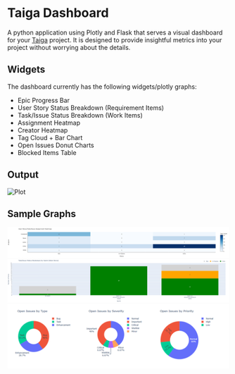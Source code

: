 # Taiga Dashboard

A python application using Plotly and Flask that serves a visual dashboard for your [Taiga](https://taiga.io/) project. It is designed to provide insightful metrics into your project without worrying about the details.

## Widgets

The dashboard currently has the following widgets/plotly graphs:
- Epic Progress Bar
- User Story Status Breakdown (Requirement Items)
- Task/Issue Status Breakdown (Work Items)
- Assignment Heatmap
- Creator Heatmap
- Tag Cloud + Bar Chart
- Open Issues Donut Charts
- Blocked Items Table

## Output

<img src=".github/images/recording.gif" alt="Plot">


## Sample Graphs

<img src=".github/images/plot1.png" alt="Plot">
<img src=".github/images/plot2.png" alt="Plot">
<img src=".github/images/plot3.png" alt="Plot">
